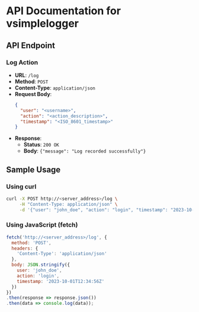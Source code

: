 # API Documentation for vsimplelogger

## API Endpoint

### Log Action

- **URL**: `/log`
- **Method**: `POST`
- **Content-Type**: `application/json`
- **Request Body**:
  ```json
  {
    "user": "<username>",
    "action": "<action_description>",
    "timestamp": "<ISO_8601_timestamp>"
  }
  ```
- **Response**:
  - **Status**: `200 OK`
  - **Body**: `{"message": "Log recorded successfully"}`

## Sample Usage

### Using curl

```sh
curl -X POST http://<server_address>/log \
     -H "Content-Type: application/json" \
     -d '{"user": "john_doe", "action": "login", "timestamp": "2023-10-01T12:34:56Z"}'
```

### Using JavaScript (fetch)

```javascript
fetch('http://<server_address>/log', {
  method: 'POST',
  headers: {
    'Content-Type': 'application/json'
  },
  body: JSON.stringify({
    user: 'john_doe',
    action: 'login',
    timestamp: '2023-10-01T12:34:56Z'
  })
})
.then(response => response.json())
.then(data => console.log(data));
```
```
